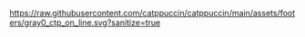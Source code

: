 https://raw.githubusercontent.com/catppuccin/catppuccin/main/assets/footers/gray0_ctp_on_line.svg?sanitize=true
